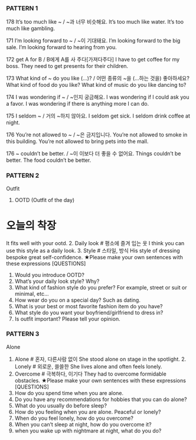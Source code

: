 
### PATTERN 1

178  It’s too much like ~ / ~과 너무 비슷해요.
It’s too much like water.
It’s too much like gambling.

171  I’m looking forward to ~ / ~이 기대돼요.
I’m looking forward to the big sale.
I’m looking forward to hearing from you.

172  get A for B / B에게 A를 사 주다[가져다주다]
I have to get coffee for my boss.
They need to get presents for their children.

173  What kind of ~ do you like (...)? / 어떤 종류의 ~을 (…하는 것을) 좋아하세요? 
What kind of food do you like?
What kind of music do you like dancing to?

174  I was wondering if ~ / ~인지 궁금해요.
I was wondering if I could ask you a favor.
I was wondering if there is anything more I can do.

175  I seldom ~ / 거의 ~하지 않아요. 
I seldom get sick.
I seldom drink coffee at night.

176  You’re not allowed to ~ / ~은 금지입니다.
You’re not allowed to smoke in this building. 
You’re not allowed to bring pets into the mall.

176 ~ couldn’t be better. / ~이 이보다 더 좋을 수 없어요. 
Things couldn’t be better.
The food couldn’t be better.

### PATTERN 2
Outfit
1. OOTD (Outfit of the day)
# 오늘의 착장
It fits well with your ootd.	2. Daily look # 평소에 즐겨 입는 옷
I think you can use this style as a daily look.
3. Style # 스타일, 방식
His style of dressing bespoke great self-confidence.	★Please make your own sentences with these expressions
[QUESTIONS]
1. Would you introduce OOTD?
2. What’s your daily look style? Why?
3. What kind of fashion style do you prefer? For example, street or suit or minimal, etc…
4. How wear do you on a special day? Such as dating.
5. What is your best or most favorite fashion item do you have?
6. What style do you want your boyfriend/girlfriend to dress in?
7. Is outfit important? Please tell your opinion.

### PATTERN 3
Alone
1. Alone # 혼자, 다른사람 없이
She stood alone on stage in the spotlight.	2. Lonely # 외로운, 쓸쓸한
She lives alone and often feels lonely.
3. Overcome # 극복하다, 이기다
They had to overcome formidable obstacles.	★Please make your own sentences with these expressions
[QUESTIONS]
1. How do you spend time when you are alone.
2. Do you have any recommendations for hobbies that you can do alone?
3. What do you usually do before sleep?
4. How do you feeling when you are alone. Peaceful or lonely?
5. When do you feel lonely, how do you overcome?
6. When you can’t sleep at night, how do you overcome it?
7. when you wake up with nightmare at night, what do you do?
